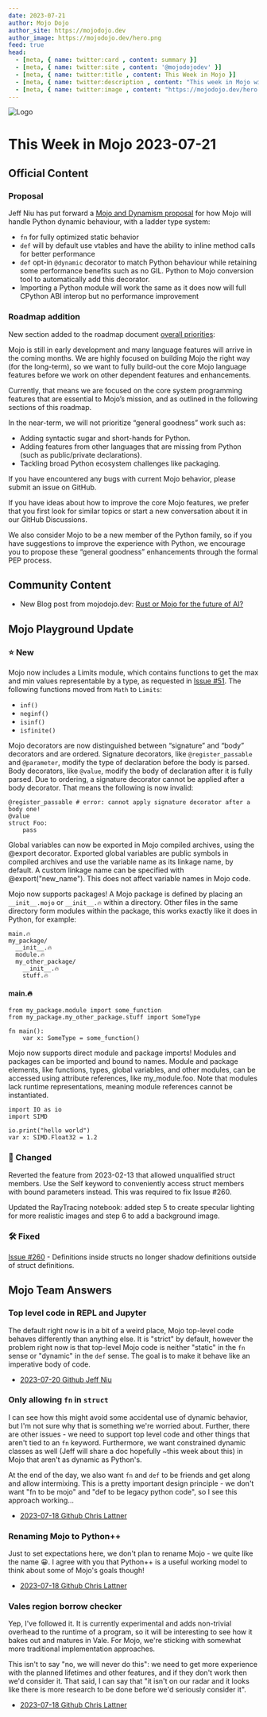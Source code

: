 ```yaml
---
date: 2023-07-21
author: Mojo Dojo
author_site: https://mojodojo.dev
author_image: https://mojodojo.dev/hero.png
feed: true
head:
  - [meta, { name: twitter:card , content: summary }]
  - [meta, { name: twitter:site , content: '@mojodojodev' }]
  - [meta, { name: twitter:title , content: This Week in Mojo }]
  - [meta, { name: twitter:description , content: "This week in Mojo with language updates, community content, and everything else related to Mojo" }]
  - [meta, { name: twitter:image , content: "https://mojodojo.dev/hero.png" }]
---
```


![Logo](/hero.png)

# This Week in Mojo 2023-07-21

## Official Content
### Proposal
Jeff Niu has put forward a [Mojo and Dynamism proposal](https://github.com/modularml/mojo/discussions/466) for how Mojo will handle Python dynamic behaviour, with a ladder type system:
- `fn` for fully optimized static behavior
- `def` will by default use vtables and have the ability to inline method calls for better performance
- `def` opt-in `@dynamic` decorator to match Python behaviour while retaining some performance benefits such as no GIL. Python to Mojo conversion tool to automatically add this decorator.
- Importing a Python module will work the same as it does now will full CPython ABI interop but no performance improvement

### Roadmap addition
New section added to the roadmap document [overall priorities](https://docs.modular.com/mojo/roadmap.html#overall-priorities):

Mojo is still in early development and many language features will arrive in the coming months. We are highly focused on building Mojo the right way (for the long-term), so we want to fully build-out the core Mojo language features before we work on other dependent features and enhancements.

Currently, that means we are focused on the core system programming features that are essential to Mojo’s mission, and as outlined in the following sections of this roadmap.

In the near-term, we will not prioritize “general goodness” work such as:
- Adding syntactic sugar and short-hands for Python.
- Adding features from other languages that are missing from Python (such as public/private declarations).
- Tackling broad Python ecosystem challenges like packaging.

If you have encountered any bugs with current Mojo behavior, please submit an issue on GitHub.

If you have ideas about how to improve the core Mojo features, we prefer that you first look for similar topics or start a new conversation about it in our GitHub Discussions.

We also consider Mojo to be a new member of the Python family, so if you have suggestions to improve the experience with Python, we encourage you to propose these “general goodness” enhancements through the formal PEP process.

## Community Content 
- New Blog post from mojodojo.dev: [Rust or Mojo for the future of AI?](https://mojodojo.dev/blog/2023-07-17-rust-or-mojo-ai.html)

## Mojo Playground Update

### ⭐️ New
Mojo now includes a Limits module, which contains functions to get the max and min values representable by a type, as requested in [Issue #51](). The following functions moved from `Math` to `Limits`: 
- `inf()`
- `neginf()`
- `isinf()`
- `isfinite()`

Mojo decorators are now distinguished between “signature” and “body” decorators and are ordered. Signature decorators, like `@register_passable` and `@parameter`, modify the type of declaration before the body is parsed. Body decorators, like `@value`, modify the body of declaration after it is fully parsed. Due to ordering, a signature decorator cannot be applied after a body decorator. That means the following is now invalid:

```mojo
@register_passable # error: cannot apply signature decorator after a body one!
@value
struct Foo:
    pass
```

Global variables can now be exported in Mojo compiled archives, using the @export decorator. Exported global variables are public symbols in compiled archives and use the variable name as its linkage name, by default. A custom linkage name can be specified with @export("new_name"). This does not affect variable names in Mojo code.

Mojo now supports packages! A Mojo package is defined by placing an `__init__.mojo` or `__init__.🔥` within a directory. Other files in the same directory form modules within the package, this works exactly like it does in Python, for example:

```
main.🔥
my_package/
  __init__.🔥
  module.🔥
  my_other_package/
    __init__.🔥
    stuff.🔥
```

#### main.🔥
```mojo
from my_package.module import some_function
from my_package.my_other_package.stuff import SomeType

fn main():
    var x: SomeType = some_function()
```

Mojo now supports direct module and package imports! Modules and packages can be imported and bound to names. Module and package elements, like functions, types, global variables, and other modules, can be accessed using attribute references, like my_module.foo. Note that modules lack runtime representations, meaning module references cannot be instantiated.

```mojo
import IO as io
import SIMD

io.print("hello world")
var x: SIMD.Float32 = 1.2
```

### 🦋 Changed
Reverted the feature from 2023-02-13 that allowed unqualified struct members. Use the Self keyword to conveniently access struct members with bound parameters instead. This was required to fix Issue #260.

Updated the RayTracing notebook: added step 5 to create specular lighting for more realistic images and step 6 to add a background image.

### 🛠️ Fixed

[Issue #260](https://github.com/modularml/mojo/issues/260) - Definitions inside structs no longer shadow definitions outside of struct definitions.

## Mojo Team Answers

### Top level code in REPL and Jupyter 
The default right now is in a bit of a weird place, Mojo top-level code behaves differently than anything else. It is "strict" by default, however the problem right now is that top-level Mojo code is neither "static" in the `fn` sense or "dynamic" in the `def` sense. The goal is to make it behave like an imperative body of code.

- [2023-07-20 Github Jeff Niu](https://github.com/modularml/mojo/discussions/411#discussioncomment-6491987)

### Only allowing `fn` in `struct`
I can see how this might avoid some accidental use of dynamic behavior, but I'm not sure why that is something we're worried about. Further, there are other issues - we need to support top level code and other things that aren't tied to an `fn` keyword. Furthermore, we want constrained dynamic classes as well (Jeff will share a doc hopefully ~this week about this) in Mojo that aren't as dynamic as Python's.

At the end of the day, we also want `fn` and `def` to be friends and get along and allow intermixing. This is a pretty important design principle - we don't want "fn to be mojo" and "def to be legacy python code", so I see this approach working...

- [2023-07-18 Github Chris Lattner](https://github.com/modularml/mojo/issues/452#issuecomment-1639473356)

### Renaming Mojo to Python++
Just to set expectations here, we don't plan to rename Mojo - we quite like the name 😀. I agree with you that Python++ is a useful working model to think about some of Mojo's goals though!

- [2023-07-18 Github Chris Lattner](https://github.com/modularml/mojo/discussions/389#discussioncomment-6474134)

### Vales region borrow checker
Yep, I've followed it. It is currently experimental and adds non-trivial overhead to the runtime of a program, so it will be interesting to see how it bakes out and matures in Vale. For Mojo, we're sticking with somewhat more traditional implementation approaches.

This isn't to say "no, we will never do this": we need to get more experience with the planned lifetimes and other features, and if they don't work then we'd consider it. That said, I can say that "it isn't on our radar and it looks like there is more research to be done before we'd seriously consider it".

- [2023-07-18 Github Chris Lattner](https://github.com/modularml/mojo/discussions/461#discussioncomment-6474092)
